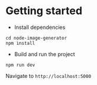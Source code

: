 # Getting started

- Install dependencies
```
cd node-image-generator
npm install
```
- Build and run the project
```
npm run dev
```
  Navigate to `http://localhost:5000`
